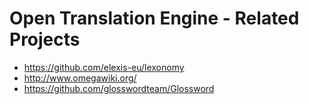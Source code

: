 # Open Translation Engine - Related Projects

* <https://github.com/elexis-eu/lexonomy>
* <http://www.omegawiki.org/>
* <https://github.com/glosswordteam/Glossword>
